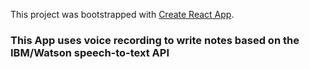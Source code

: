 This project was bootstrapped with [Create React App](https://github.com/facebook/create-react-app).

### This App uses voice recording to write notes based on the IBM/Watson speech-to-text API